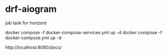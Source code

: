 # drf-aiogram
job task for horizont


docker compose -f docker-compose-services.yml up -d
docker compose -f docker-compose.yml up -d

http://localhost:8080/docs/